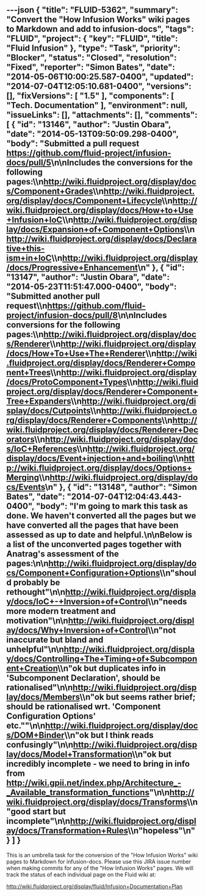 ---json
{
  "title": "FLUID-5362",
  "summary": "Convert the \"How Infusion Works\" wiki pages to Markdown and add to infusion-docs",
  "tags": "FLUID",
  "project": {
    "key": "FLUID",
    "title": "Fluid Infusion"
  },
  "type": "Task",
  "priority": "Blocker",
  "status": "Closed",
  "resolution": "Fixed",
  "reporter": "Simon Bates",
  "date": "2014-05-06T10:00:25.587-0400",
  "updated": "2014-07-04T12:05:10.681-0400",
  "versions": [],
  "fixVersions": [
    "1.5"
  ],
  "components": [
    "Tech. Documentation"
  ],
  "environment": null,
  "issueLinks": [],
  "attachments": [],
  "comments": [
    {
      "id": "13146",
      "author": "Justin Obara",
      "date": "2014-05-13T09:50:09.298-0400",
      "body": "Submitted a pull request <https://github.com/fluid-project/infusion-docs/pull/5>\n\nIncludes the conversions for the following pages:\\\n<http://wiki.fluidproject.org/display/docs/Component+Grades>\\\n<http://wiki.fluidproject.org/display/docs/Component+Lifecycle>\\\n<http://wiki.fluidproject.org/display/docs/How+to+Use+Infusion+IoC>\\\n<http://wiki.fluidproject.org/display/docs/Expansion+of+Component+Options>\\\n<http://wiki.fluidproject.org/display/docs/Declarative+this-ism+in+IoC>\\\n<http://wiki.fluidproject.org/display/docs/Progressive+Enhancement>\n"
    },
    {
      "id": "13147",
      "author": "Justin Obara",
      "date": "2014-05-23T11:51:47.000-0400",
      "body": "Submitted another pull request\\\n<https://github.com/fluid-project/infusion-docs/pull/8>\n\nIncludes conversions for the following pages:\\\n<http://wiki.fluidproject.org/display/docs/Renderer>\\\n<http://wiki.fluidproject.org/display/docs/How+To+Use+The+Renderer>\\\n<http://wiki.fluidproject.org/display/docs/Renderer+Component+Trees>\\\n<http://wiki.fluidproject.org/display/docs/ProtoComponent+Types>\\\n<http://wiki.fluidproject.org/display/docs/Renderer+Component+Tree+Expanders>\\\n<http://wiki.fluidproject.org/display/docs/Cutpoints>\\\n<http://wiki.fluidproject.org/display/docs/Renderer+Components>\\\n<http://wiki.fluidproject.org/display/docs/Renderer+Decorators>\\\n<http://wiki.fluidproject.org/display/docs/IoC+References>\\\n<http://wiki.fluidproject.org/display/docs/Event+injection+and+boiling>\\\n<http://wiki.fluidproject.org/display/docs/Options+Merging>\\\n<http://wiki.fluidproject.org/display/docs/Events>\n"
    },
    {
      "id": "13148",
      "author": "Simon Bates",
      "date": "2014-07-04T12:04:43.443-0400",
      "body": "I'm going to mark this task as done. We haven't converted all the pages but we have converted all the pages that have been assessed as up to date and helpful.\n\nBelow is a list of the unconverted pages together with Anatrag's assessment of the pages:\n\n<http://wiki.fluidproject.org/display/docs/Component+Configuration+Options>\\\n\"should probably be rethought\"\n\n<http://wiki.fluidproject.org/display/docs/IoC+-+Inversion+of+Control>\\\n\"needs more modern treatment and motivation\"\n\n<http://wiki.fluidproject.org/display/docs/Why+Inversion+of+Control>\\\n\"not inaccurate but bland and unhelpful\"\n\n<http://wiki.fluidproject.org/display/docs/Controlling+The+Timing+of+Subcomponent+Creation>\\\n\"ok but duplicates info in 'Subcomponent Declaration', should be rationalised\"\n\n<http://wiki.fluidproject.org/display/docs/Members>\\\n\"ok but seems rather brief; should be rationalised wrt. 'Component Configuration Options' etc.\"\"\n\n<http://wiki.fluidproject.org/display/docs/DOM+Binder>\\\n\"ok but I think reads confusingly\"\n\n<http://wiki.fluidproject.org/display/docs/Model+Transformation>\\\n\"ok but incredibly incomplete - we need to bring in info from <http://wiki.gpii.net/index.php/Architecture_-_Available_transformation_functions>\"\n\n<http://wiki.fluidproject.org/display/docs/Transforms>\\\n\"good start but incomplete\"\n\n<http://wiki.fluidproject.org/display/docs/Transformation+Rules>\\\n\"hopeless\"\n"
    }
  ]
}
---
This is an umbrella task for the conversion of the "How Infusion Works" wiki pages to Markdown for infusion-docs. Please use this JIRA issue number when making commits for any of the "How Infusion Works" pages. We will track the status of each individual page on the Fluid wiki at:

<http://wiki.fluidproject.org/display/fluid/Infusion+Documentation+Plan>

        
